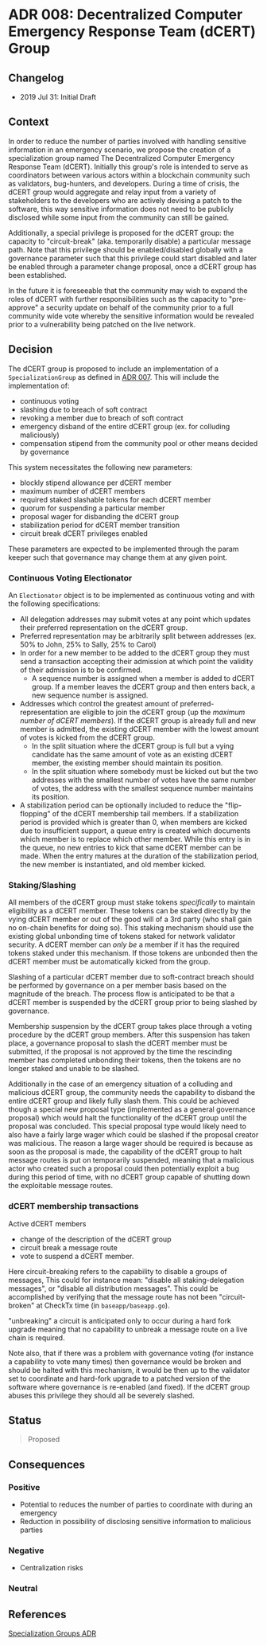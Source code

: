 # ADR 008: Decentralized Computer Emergency Response Team (dCERT) Group

## Changelog

- 2019 Jul 31: Initial Draft

## Context

In order to reduce the number of parties involved with handling sensitive
information in an emergency scenario, we propose the creation of a
specialization group named The Decentralized Computer Emergency Response Team
(dCERT).  Initially this group's role is intended to serve as coordinators
between various actors within a blockchain community such as validators,
bug-hunters, and developers.  During a time of crisis, the dCERT group would
aggregate and relay input from a variety of stakeholders to the developers who
are actively devising a patch to the software, this way sensitive information
does not need to be publicly disclosed while some input from the community can
still be gained.

Additionally, a special privilege is proposed for the dCERT group: the capacity
to "circuit-break" (aka. temporarily disable)  a particular message path. Note
that this privilege should be enabled/disabled globally with a governance
parameter such that this privilege could start disabled and later be enabled
through a parameter change proposal, once a dCERT group has been established.

In the future it is foreseeable that the community may wish to expand the roles
of dCERT with further responsibilities such as the capacity to "pre-approve" a
security update on behalf of the community prior to a full community
wide vote whereby the sensitive information would be revealed prior to a
vulnerability being patched on the live network.  

## Decision

The dCERT group is proposed to include an implementation of a `SpecializationGroup`
as defined in [ADR 007](./adr-007-specialization-groups.md). This will include the
implementation of:

- continuous voting
- slashing due to breach of soft contract
- revoking a member due to breach of soft contract
- emergency disband of the entire dCERT group (ex. for colluding maliciously)
- compensation stipend from the community pool or other means decided by
   governance

This system necessitates the following new parameters:

- blockly stipend allowance per dCERT member
- maximum number of dCERT members
- required staked slashable tokens for each dCERT member
- quorum for suspending a particular member
- proposal wager for disbanding the dCERT group
- stabilization period for dCERT member transition
- circuit break dCERT privileges enabled

These parameters are expected to be implemented through the param keeper such
that governance may change them at any given point.

### Continuous Voting Electionator

An `Electionator` object is to be implemented as continuous voting and with the
following specifications:

- All delegation addresses may submit votes at any point which updates their
   preferred representation on the dCERT group.
- Preferred representation may be arbitrarily split between addresses (ex. 50%
   to John, 25% to Sally, 25% to Carol)
- In order for a new member to be added to the dCERT group they must
   send a transaction accepting their admission at which point the validity of
   their admission is to be confirmed.
    - A sequence number is assigned when a member is added to dCERT group.
     If a member leaves the dCERT group and then enters back, a new sequence number
     is assigned.  
- Addresses which control the greatest amount of preferred-representation are
   eligible to join the dCERT group (up the _maximum number of dCERT members_).
   If the dCERT group is already full and new member is admitted, the existing
   dCERT member with the lowest amount of votes is kicked from the dCERT group.
    - In the split situation where the dCERT group is full but a vying candidate
     has the same amount of vote as an existing dCERT member, the existing
     member should maintain its position.
    - In the split situation where somebody must be kicked out but the two
     addresses with the smallest number of votes have the same number of votes,
     the address with the smallest sequence number maintains its position.  
- A stabilization period can be optionally included to reduce the
   "flip-flopping" of the dCERT membership tail members. If a stabilization
   period is provided which is greater than 0, when members are kicked due to
   insufficient support, a queue entry is created which documents which member is
   to replace which other member. While this entry is in the queue, no new entries
   to kick that same dCERT member can be made. When the entry matures at the
   duration of the  stabilization period, the new member is instantiated, and old
   member kicked.

### Staking/Slashing

All members of the dCERT group must stake tokens _specifically_ to maintain
eligibility as a dCERT member. These tokens can be staked directly by the vying
dCERT member or out of the good will of a 3rd party (who shall gain no on-chain
benefits for doing so). This staking mechanism should use the existing global
unbonding time of tokens staked for network validator security. A dCERT member
can _only be_ a member if it has the required tokens staked under this
mechanism. If those tokens are unbonded then the dCERT member must be
automatically kicked from the group.  

Slashing of a particular dCERT member due to soft-contract breach should be
performed by governance on a per member basis based on the magnitude of the
breach.  The process flow is anticipated to be that a dCERT member is suspended
by the dCERT group prior to being slashed by governance.  

Membership suspension by the dCERT group takes place through a voting procedure
by the dCERT group members. After this suspension has taken place, a governance
proposal to slash the dCERT member must be submitted, if the proposal is not
approved by the time the rescinding member has completed unbonding their
tokens, then the tokens are no longer staked and unable to be slashed.

Additionally in the case of an emergency situation of a colluding and malicious
dCERT group, the community needs the capability to disband the entire dCERT
group and likely fully slash them. This could be achieved though a special new
proposal type (implemented as a general governance proposal) which would halt
the functionality of the dCERT group until the proposal was concluded. This
special proposal type would likely need to also have a fairly large wager which
could be slashed if the proposal creator was malicious. The reason a large
wager should be required is because as soon as the proposal is made, the
capability of the dCERT group to halt message routes is put on temporarily
suspended, meaning that a malicious actor who created such a proposal could
then potentially exploit a bug during this period of time, with no dCERT group
capable of shutting down the exploitable message routes.

### dCERT membership transactions

Active dCERT members

- change of the description of the dCERT group
- circuit break a message route
- vote to suspend a dCERT member.

Here circuit-breaking refers to the capability to disable a groups of messages,
This could for instance mean: "disable all staking-delegation messages", or
"disable all distribution messages". This could be accomplished by verifying
that the message route has not been "circuit-broken" at CheckTx time (in
`baseapp/baseapp.go`).

"unbreaking" a circuit is anticipated only to occur during a hard fork upgrade
meaning that no capability to unbreak a message route on a live chain is
required.

Note also, that if there was a problem with governance voting (for instance a
capability to vote many times) then governance would be broken and should be
halted with this mechanism, it would be then up to the validator set to
coordinate and hard-fork upgrade to a patched version of the software where
governance is re-enabled (and fixed). If the dCERT group abuses this privilege
they should all be severely slashed.

## Status

> Proposed

## Consequences

### Positive

- Potential to reduces the number of parties to coordinate with during an emergency
- Reduction in possibility of disclosing sensitive information to malicious parties

### Negative

- Centralization risks

### Neutral

## References

  [Specialization Groups ADR](./adr-007-specialization-groups.md)
